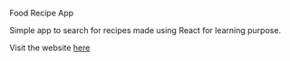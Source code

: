 Food Recipe App

Simple app to search for recipes made using React for learning purpose.

Visit the website [here](https://roushan1512.github.io/Food-recipe-app-React/)
